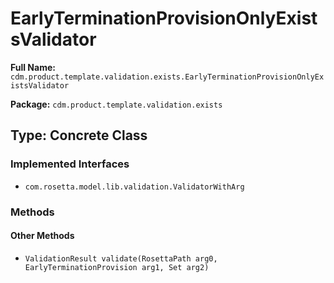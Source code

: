# EarlyTerminationProvisionOnlyExistsValidator

**Full Name:** `cdm.product.template.validation.exists.EarlyTerminationProvisionOnlyExistsValidator`

**Package:** `cdm.product.template.validation.exists`

## Type: Concrete Class

### Implemented Interfaces

- `com.rosetta.model.lib.validation.ValidatorWithArg`

### Methods

#### Other Methods

- `ValidationResult validate(RosettaPath arg0, EarlyTerminationProvision arg1, Set arg2)`


